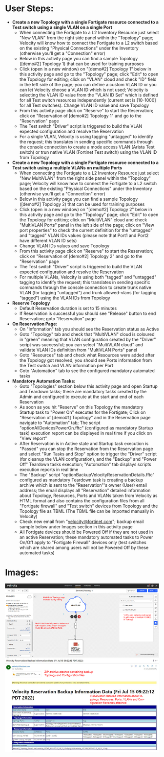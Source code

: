 # User Steps:

* **Create a new Topology with a single Fortigate resource connected to a Test switch using a single VLAN on a single Port**
    * When connecting the Fortigate to a L2 Inventory Resource just select "New VLAN" from the right side panel within the "Topology" page; Velocity will know how to connect the Fortigate to a L2 switch based on the existing "Physical Connections" under the Inventory (otherwise you'll get a "Connection" error)
    * Below in this activity page you can find a sample Topology (\[demo#2\] Topology 1) that can be used for training purposes
    * Click (open in a new window) on "\[demo#2\] Topology 1" below in this activity page and go to the "Topology" page; click "Edit" to open the Topology for editing; click on "VLAN" cloud and check "ID" field in the left side of the page; you can define a custom VLAN ID or you can let Velocity choose a VLAN ID which is not used; Velocity is selecting the VLAN ID value from the "VLAN ID Set" which is defined for all Test switch resources independently (current set is \[10-1000\] for all Test switches). Change VLAN ID value and save Topology
    * From this activity page click on "Reserve" to start the Reservation; click on "Reservation of \[demo#2\] Topology 1" and go to the "Reservation" page
    * The Test switch "Driver" script is triggered to build the VLAN expected configuration and resolve the Reservation
    * For a single VLAN, Velocity is using tagging "untagged" to identify the request; this translates in sending specific commands through the console connection to create a mode access VLAN (Arista Test switch) or trun native VLAN (Fortinet Test switch) using the VLAN ID from Topology
* **Create a new Topology with a single Fortigate resource connected to a Test switch using a multiple VLANs on multiple Ports**
    * When connecting the Fortigate to a L2 Inventory Resource just select "New MultiVLAN" from the right side panel within the "Topology" page; Velocity will know how to connect the Fortigate to a L2 switch based on the existing "Physical Connections" under the Inventory (otherwise you'll get a "Connection" error)
    * Below in this activity page you can find a sample Topology (\[demo#2\] Topology 2) that can be used for training purposes
    * Click (open in a new window) on "\[demo#2\] Topology 2" below in this activity page and go to the "Topology" page; click "Edit" to open the Topology for editing; click on "MultiVLAN" cloud and check "MultiVLAN Ports" panel in the left side of the page; click on "View port properties" to check the current definition for the "untagged" and "tagged" VLAN IDs values (please note that Port1 and Port2 have different VLAN ID sets)
    * Change VLAN IDs values and save Topology
    * From this activity page click on "Reserve" to start the Reservation; click on "Reservation of \[demo#2\] Topology 2" and go to the "Reservation" page
    * The Test switch "Driver" script is triggered to build the VLAN expected configuration and resolve the Reservation
    * For multiple VLANs, Velocity is using both "tagged" and "untagged" tagging to identify the request; this translates in sending specific commands through the console connection to create trunk native VLAN (for tagging "untagged") and trunk allowed-vlans (for tagging "tagged") using the VLAN IDs from Topology
* **Reserve Topology**  
    * Default Reservation duration is set to 15 minutes
    * If Reservation is successful you should see "Release" button to end Reservation; goto "Reservation" page
* **On Reservation Page:**
    * On "Information" tab you should see the Reservation status as Active
    * Goto "Topology" tab and check that "MultiVLAN" cloud is coloured in "green" meaning that VLAN configuration created by the "Driver" script was successful; you can select "MultiVLAN cloud" and validate VLAN IDs definition from "MultiVLAN Ports" panel
    * Goto "Resources" tab and check what Resources were added after the Topology got resolved; you should see Ports information from the Test switch and VLAN information per Port
    * Goto "Automation" tab to see the configured mandatory automated tasks
* **Mandatory Automation Tasks:**
    * Goto "Topologies" section below this activity page and open Startup and Teardown tasks; these are mandatory tasks created by the Admin and configured to execute at the start and end of each Reservation
    * As soon as you hit "Reserve" on this Topology the mandatory Startup task to "Power On" executes for the Fortigate; Click on "Reservation of \[demo#1\] Topology" and in the Reservation page navigate to "Automation" tab; The script "optionAllDevicesPowerOn.fftc" (configured as mandatory Startup task) execution report can be displayed in real time if you click on "View report"
    * After Reservation is in Active state and Startup task execution is "Passed" you can stop the Reservation from the Reservation page and select "Run Tasks and Stop" option to trigger the "Driver" script (for cleanup the VLAN configuration), and the "Backup" and "Power Off" Teardown tasks execution; "Automation" tab displays scripts execution reports in real time
    * The "Backup" script "optionBackupVelocityReservationDetails.fftc" configured as mandatory Teardown task is creating a backup archive which is sent to the "Reservation"'s owner (User) email address; the email displays all "Reservation" detailed information about Topology, Resources, Ports and VLANs taken from Velocity as HTML format and also contains the configuration files from all "Fortigate firewall" and "Test switch" devices from Topology and the Topology file as TBML (The TBML file can be imported manually in Velocity)  
    * Check new email from "velocity@fortinet.com"; backup email sample below under Images section in this activity page 
    * All Fortigate devices should be Powered Off if they are not used in an active Reservation; these mandatory automated tasks to Power On/Off apply to "Fortigate Firewall" devices only (test switches which are shared among users will not be Powered Off by these automated tasks) 


# Images:
![Image from file](demo2.jpg)
![Image from file](demo2_2.jpg)


